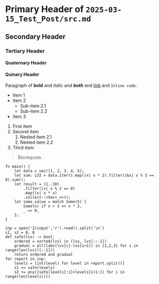 # Primary Header of `2025-03-15_Test_Post/src.md`
## Secondary Header
### Tertiary Header
#### Quaternary Header
#### Quinary Header

Paragraph of **bold** and *italic* and ***both*** and [link](https://wiby.org) and `Inline code`.

- Item 1  
- Item 2  
    - Sub-item 2.1  
    - Sub-item 2.2  
- Item 3

1. First item  
2. Second item  
    1. Nested item 2.1  
    2. Nested item 2.2  
3. Third item

> Blockquote.

```
fn main() {
    let data = vec![1, 2, 3, 4, 5];
    let sum: i32 = data.iter().map(|x| x * 2).filter(|&x| x % 3 == 0).sum();
    let result = (1..10)
        .filter(|x| x % 2 == 0)
        .map(|x| x * x)
        .collect::<Vec<_>>();
    let some_value = match Some(5) {
        Some(n) if n > 3 => n * 2,
        _ => 0,
    };
}
```

```
inp = open('2/input','r').read().split('\n')
s1, s2 = 0, 0
def safe(lvs) -> bool:
    ordered = sorted(lvs) in (lvs, lvs[::-1])
    gradual = all([abs(lvs[i]-lvs[i+1]) in [1,2,3] for i in range(len(lvs))[:-1]])
    return ordered and gradual
for report in inp:
    levels = [int(level) for level in report.split()]
    s1 += safe(levels)
    s2 += any([safe(levels[:i]+levels[i+1:]) for i in range(len(levels))])
```
